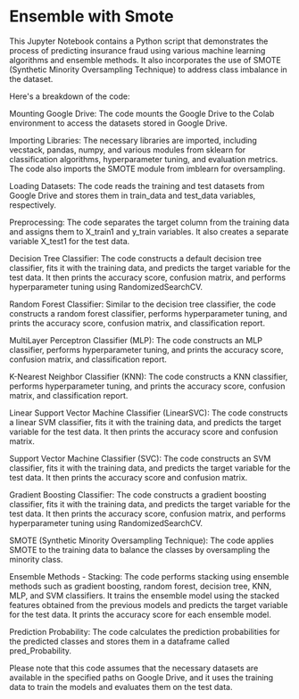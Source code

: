# Ensemble with Smote
 This Jupyter Notebook contains a Python script that demonstrates the process of predicting insurance fraud using various machine learning algorithms and ensemble methods. It also incorporates the use of SMOTE (Synthetic Minority Oversampling Technique) to address class imbalance in the dataset.
 
 Here's a breakdown of the code:

Mounting Google Drive: The code mounts the Google Drive to the Colab environment to access the datasets stored in Google Drive.

Importing Libraries: The necessary libraries are imported, including vecstack, pandas, numpy, and various modules from sklearn for classification algorithms, hyperparameter tuning, and evaluation metrics. The code also imports the SMOTE module from imblearn for oversampling.

Loading Datasets: The code reads the training and test datasets from Google Drive and stores them in train_data and test_data variables, respectively.

Preprocessing: The code separates the target column from the training data and assigns them to X_train1 and y_train variables. It also creates a separate variable X_test1 for the test data.

Decision Tree Classifier: The code constructs a default decision tree classifier, fits it with the training data, and predicts the target variable for the test data. It then prints the accuracy score, confusion matrix, and performs hyperparameter tuning using RandomizedSearchCV.

Random Forest Classifier: Similar to the decision tree classifier, the code constructs a random forest classifier, performs hyperparameter tuning, and prints the accuracy score, confusion matrix, and classification report.

MultiLayer Perceptron Classifier (MLP): The code constructs an MLP classifier, performs hyperparameter tuning, and prints the accuracy score, confusion matrix, and classification report.

K-Nearest Neighbor Classifier (KNN): The code constructs a KNN classifier, performs hyperparameter tuning, and prints the accuracy score, confusion matrix, and classification report.

Linear Support Vector Machine Classifier (LinearSVC): The code constructs a linear SVM classifier, fits it with the training data, and predicts the target variable for the test data. It then prints the accuracy score and confusion matrix.

Support Vector Machine Classifier (SVC): The code constructs an SVM classifier, fits it with the training data, and predicts the target variable for the test data. It then prints the accuracy score and confusion matrix.

Gradient Boosting Classifier: The code constructs a gradient boosting classifier, fits it with the training data, and predicts the target variable for the test data. It then prints the accuracy score, confusion matrix, and performs hyperparameter tuning using RandomizedSearchCV.

SMOTE (Synthetic Minority Oversampling Technique): The code applies SMOTE to the training data to balance the classes by oversampling the minority class.

Ensemble Methods - Stacking: The code performs stacking using ensemble methods such as gradient boosting, random forest, decision tree, KNN, MLP, and SVM classifiers. It trains the ensemble model using the stacked features obtained from the previous models and predicts the target variable for the test data. It prints the accuracy score for each ensemble model.

Prediction Probability: The code calculates the prediction probabilities for the predicted classes and stores them in a dataframe called pred_Probability.

Please note that this code assumes that the necessary datasets are available in the specified paths on Google Drive, and it uses the training data to train the models and evaluates them on the test data.
